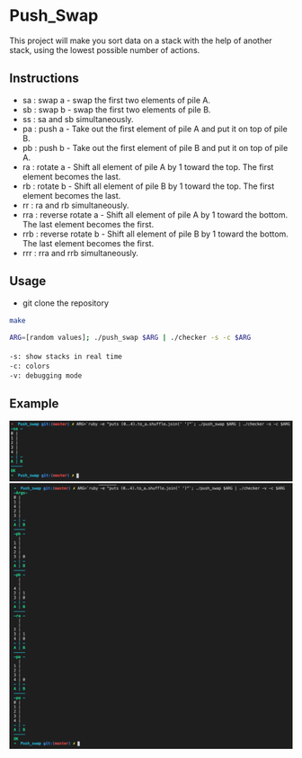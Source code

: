 # Push_Swap

This project will make you sort data on a stack with the help of another stack, using the lowest possible number of actions.

## Instructions

- sa : swap a - swap the first two elements of pile A.
- sb : swap b - swap the first two elements of pile B.
- ss : sa and sb simultaneously.
- pa : push a - Take out the first element of pile A and put it on top of pile B.
- pb : push b - Take out the first element of pile B and put it on top of pile A.
- ra : rotate a - Shift all element of pile A by 1 toward the top. The first element becomes the last.
- rb : rotate b - Shift all element of pile B by 1 toward the top. The first element becomes the last.
- rr : ra and rb simultaneously.
- rra : reverse rotate a - Shift all element of pile A by 1 toward the bottom. The last element becomes the first.
- rrb : reverse rotate b - Shift all element of pile B by 1 toward the bottom. The last element becomes the first.
- rrr : rra and rrb simultaneously.

## Usage

- git clone the repository
```bash
make
```
```bash
ARG=[random values]; ./push_swap $ARG | ./checker -s -c $ARG

-s: show stacks in real time
-c: colors
-v: debugging mode
```
## Example
![alt text](https://github.com/Conanyedo/Push_swap/blob/master/Screen1.png?raw=true)
![alt text](https://github.com/Conanyedo/Push_swap/blob/master/Screen2.png?raw=true)
